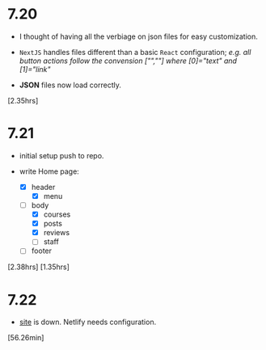 # 7.20

- I thought of having all the verbiage on json files for easy customization.

- `NextJS` handles files different than a basic `React` configuration;
  _e.g. all button actions follow the convension ["",""] where [0]="text" and [1]="link"_

- **JSON** files now load correctly.

[2.35hrs]

# 7.21

- initial setup push to repo.

- write Home page:

  - [x] header
    - [x] menu
  - [ ] body
    - [x] courses
    - [x] posts
    - [x] reviews
    - [ ] staff
  - [ ] footer

[2.38hrs]
[1.35hrs]

# 7.22

- [site](https://japancancode.com) is down. Netlify needs configuration.

[56.26min]
